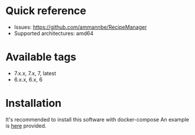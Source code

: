 # Quick reference

-   Issues: https://github.com/ammannbe/RecipeManager
-   Supported architectures: amd64

# Available tags

-   7.x.x, 7.x, 7, latest
-   6.x.x, 6.x, 6

# Installation

It's recommended to install this software with docker-compose
An example is [here](https://github.com/ammannbe/RecipeManager/blob/master/storage/docker/docker-compose.yml) provided.
